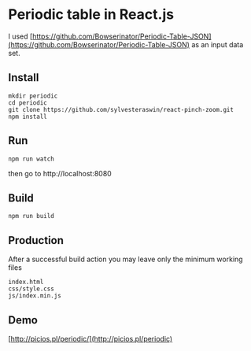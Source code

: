 # Periodic table in React.js
I used [https://github.com/Bowserinator/Periodic-Table-JSON](https://github.com/Bowserinator/Periodic-Table-JSON) as an input data set.

## Install

```
mkdir periodic
cd periodic
git clone https://github.com/sylvesteraswin/react-pinch-zoom.git
npm install
```

## Run
```
npm run watch
```
then go to
http://localhost:8080

## Build
```
npm run build
```
## Production
After a successful build action you may leave only the minimum working files
```
index.html
css/style.css
js/index.min.js
```
## Demo
[http://picios.pl/periodic/](http://picios.pl/periodic)
